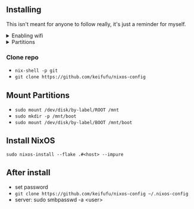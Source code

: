 ## Installing

This isn't meant for anyone to follow really, it's just a reminder for myself.

<details>
<summary>Enabling wifi</summary>

- `sudo systemctl start wpa_supplicant`
- `wpa_cli`
- `scan`
- `scan_results`
- `add_network`
- `set_network 0 ssid "<SSID>"`
- `set_network 0 psk "<PASS>"`
- `enable_network 0`
</details>

<details>
<summary>Partitions</summary>

<details>
<summary>Creating partitions</summary>

## Create Partitions

### EFI

- `sudo fdisk /dev/nvme0n1`
- `g (gpt disk label)`
- `n`
- `1`
- `2048`
- `+500M`
- `t`
- `1 (EFI System)`

### Swap

- `n`
- `2`
- `default`
- `+15G`
- `t`
- `2`
- `19 (Linux swap)`

### root

- `n`
- `3`
- `default (fill up partition)`
- `default (fill up partition)`
- `w (write)`

## Label Partitions

- `sudo mkfs.fat -F 32 /dev/nvme0n1p1`
- `sudo fatlabel /dev/nvme0n1p1 BOOT`
- `sudo mkswap /dev/nvme0n1p2`
- `sudo mkfs.ext4 /dev/nvme0n1p3 -L ROOT`

</details>

### Desktop

- nvme0n1
  - 1 - 500MB EFI
  - 2 - 15GB SWAP
  - 3 - 450GB ROOT
- nvme1n1
  - \* - 1TB STUFF

### Laptop

- nvme0n1
  - 1 - 500MB EFI
  - 2 - 15GB SWAP
  - 3 - 100GB ROOT
  - 4 - 100GB STUFF
  - 5 - 784.5GB GAMES

### Server

- sda
  - 1 - 500MB EFI
  - 2 - 15GB Swap
  - 3 - 208.1GB ROOT
- nvme0n1
  - p1 - 2TB STUFF

</details>

### Clone repo

- `nix-shell -p git`
- `git clone https://github.com/keifufu/nixos-config`

## Mount Partitions

- `sudo mount /dev/disk/by-label/ROOT /mnt`
- `sudo mkdir -p /mnt/boot`
- `sudo mount /dev/disk/by-label/BOOT /mnt/boot`

## Install NixOS

`sudo nixos-install --flake .#<host> --impure`

## After install

- set password
- `git clone https://github.com/keifufu/nixos-config ~/.nixos-config`
- server: sudo smbpasswd -a \<user>
